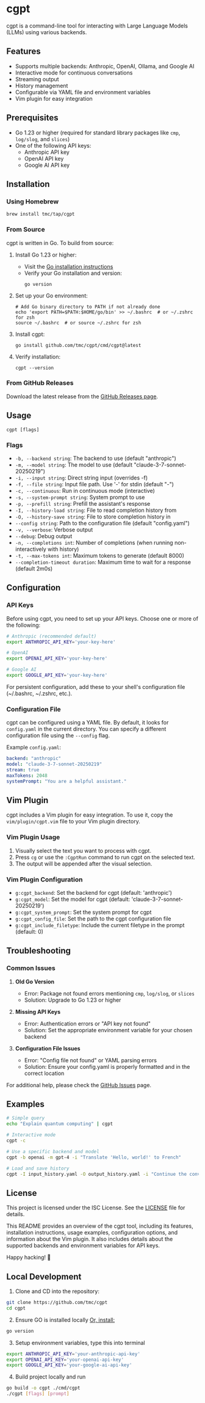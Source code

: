 # cgpt

cgpt is a command-line tool for interacting with Large Language Models (LLMs) using various backends.

## Features

- Supports multiple backends: Anthropic, OpenAI, Ollama, and Google AI
- Interactive mode for continuous conversations
- Streaming output
- History management
- Configurable via YAML file and environment variables
- Vim plugin for easy integration

## Prerequisites

- Go 1.23 or higher (required for standard library packages like `cmp`, `log/slog`, and `slices`)
- One of the following API keys:
  - Anthropic API key
  - OpenAI API key
  - Google AI API key

## Installation

### Using Homebrew

```shell
brew install tmc/tap/cgpt
```

### From Source

cgpt is written in Go. To build from source:

1. Install Go 1.23 or higher:
   - Visit the [Go installation instructions](https://golang.org/doc/install)
   - Verify your Go installation and version:
     ```shell
     go version
     ```

2. Set up your Go environment:
   ```shell
   # Add Go binary directory to PATH if not already done
   echo 'export PATH=$PATH:$HOME/go/bin' >> ~/.bashrc  # or ~/.zshrc for zsh
   source ~/.bashrc  # or source ~/.zshrc for zsh
   ```

3. Install cgpt:
   ```shell
   go install github.com/tmc/cgpt/cmd/cgpt@latest
   ```

4. Verify installation:
   ```shell
   cgpt --version
   ```

### From GitHub Releases

Download the latest release from the [GitHub Releases page](https://github.com/tmc/cgpt/releases).

## Usage

```
cgpt [flags]
```

### Flags

- `-b, --backend string`: The backend to use (default "anthropic")
- `-m, --model string`: The model to use (default "claude-3-7-sonnet-20250219")
- `-i, --input string`: Direct string input (overrides -f)
- `-f, --file string`: Input file path. Use '-' for stdin (default "-")
- `-c, --continuous`: Run in continuous mode (interactive)
- `-s, --system-prompt string`: System prompt to use
- `-p, --prefill string`: Prefill the assistant's response
- `-I, --history-load string`: File to read completion history from
- `-O, --history-save string`: File to store completion history in
- `--config string`: Path to the configuration file (default "config.yaml")
- `-v, --verbose`: Verbose output
- `--debug`: Debug output
- `-n, --completions int`: Number of completions (when running non-interactively with history)
- `-t, --max-tokens int`: Maximum tokens to generate (default 8000)
- `--completion-timeout duration`: Maximum time to wait for a response (default 2m0s)

## Configuration

### API Keys

Before using cgpt, you need to set up your API keys. Choose one or more of the following:

```bash
# Anthropic (recommended default)
export ANTHROPIC_API_KEY='your-key-here'

# OpenAI
export OPENAI_API_KEY='your-key-here'

# Google AI
export GOOGLE_API_KEY='your-key-here'
```

For persistent configuration, add these to your shell's configuration file (~/.bashrc, ~/.zshrc, etc.).

### Configuration File

cgpt can be configured using a YAML file. By default, it looks for `config.yaml` in the current directory. You can specify a different configuration file using the `--config` flag.

Example `config.yaml`:

```yaml
backend: "anthropic"
model: "claude-3-7-sonnet-20250219"
stream: true
maxTokens: 2048
systemPrompt: "You are a helpful assistant."
```

## Vim Plugin

cgpt includes a Vim plugin for easy integration. To use it, copy the `vim/plugin/cgpt.vim` file to your Vim plugin directory.

### Vim Plugin Usage

1. Visually select the text you want to process with cgpt.
2. Press `cg` or use the `:CgptRun` command to run cgpt on the selected text.
3. The output will be appended after the visual selection.

### Vim Plugin Configuration

- `g:cgpt_backend`: Set the backend for cgpt (default: 'anthropic')
- `g:cgpt_model`: Set the model for cgpt (default: 'claude-3-7-sonnet-20250219')
- `g:cgpt_system_prompt`: Set the system prompt for cgpt
- `g:cgpt_config_file`: Set the path to the cgpt configuration file
- `g:cgpt_include_filetype`: Include the current filetype in the prompt (default: 0)

## Troubleshooting

### Common Issues

1. **Old Go Version**
   - Error: Package not found errors mentioning `cmp`, `log/slog`, or `slices`
   - Solution: Upgrade to Go 1.23 or higher

2. **Missing API Keys**
   - Error: Authentication errors or "API key not found"
   - Solution: Set the appropriate environment variable for your chosen backend

3. **Configuration File Issues**
   - Error: "Config file not found" or YAML parsing errors
   - Solution: Ensure your config.yaml is properly formatted and in the correct location

For additional help, please check the [GitHub Issues](https://github.com/tmc/cgpt/issues) page.

## Examples

```bash
# Simple query
echo "Explain quantum computing" | cgpt

# Interactive mode
cgpt -c

# Use a specific backend and model
cgpt -b openai -m gpt-4 -i "Translate 'Hello, world!' to French"

# Load and save history
cgpt -I input_history.yaml -O output_history.yaml -i "Continue the conversation"
```

## License

This project is licensed under the ISC License. See the [LICENSE](LICENSE) file for details.

This README provides an overview of the cgpt tool, including its features, installation instructions, usage examples, configuration options, and information about the Vim plugin. It also includes details about the supported backends and environment variables for API keys.

Happy hacking! 🚀


## Local Development
1. Clone and CD into the repository:
```bash
git clone https://github.com/tmc/cgpt
cd cgpt
```

2. Ensure GO is installed locally [Or, install:](https://go.dev/doc/install)
```bash
go version
```

3. Setup environment variables, type this into terminal
```bash
export ANTHROPIC_API_KEY='your-anthropic-api-key'
export OPENAI_API_KEY='your-openai-api-key'
export GOOGLE_API_KEY='your-google-ai-api-key'
```

4. Build project locally and run
```bash
go build -o cgpt ./cmd/cgpt
./cgpt [flags] [prompt]
```